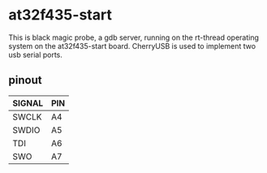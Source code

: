# at32f435-start

This is black magic probe, a gdb server, running on the rt-thread operating system on the at32f435-start board. CherryUSB is used to implement two usb serial ports.

## pinout

|SIGNAL |PIN  |
| ----- | --- |
|SWCLK  |A4   |
|SWDIO  |A5   |
|TDI    |A6   |
|SWO    |A7   |
